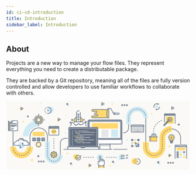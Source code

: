 ```yaml
---
id: ci-cd-introduction
title: Introduction
sidebar_label: Introduction
---
```


## About

Projects are a new way to manage your flow files. They represent everything you need to create a distributable package.

They are backed by a Git repository, meaning all of the files are fully version controlled and allow developers to use familiar workflows to collaborate with others.


![](../assets/code-integration-and-code-deployment/version-control-ci-cd.png)